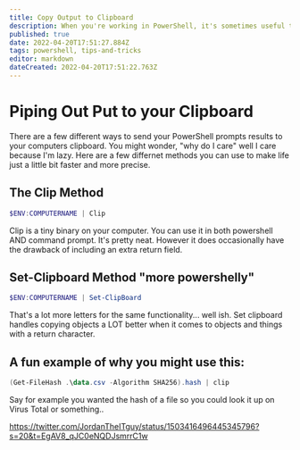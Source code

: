 ```yaml
---
title: Copy Output to Clipboard
description: When you're working in PowerShell, it's sometimes useful to have the ability to send data right to your clipboard
published: true
date: 2022-04-20T17:51:27.884Z
tags: powershell, tips-and-tricks
editor: markdown
dateCreated: 2022-04-20T17:51:22.763Z
---
```


# Piping Out Put to your Clipboard
There are a few different ways to send your PowerShell prompts results to your computers clipboard. You might wonder, "why do I care" well I care because I'm lazy. Here are a few differnet methods you can use to make life just a little bit faster and more precise. 

## The Clip Method

```PowerShell
$ENV:COMPUTERNAME | Clip
```
Clip is a tiny binary on your computer. You can use it in both powershell AND command prompt. It's pretty neat. However it does occasionally have the drawback of including an extra return field.

## Set-Clipboard Method "more powershelly"

```PowerShell
$ENV:COMPUTERNAME | Set-ClipBoard
```

That's a lot more letters for the same functionality... well ish. Set clipboard handles copying objects a LOT better when it comes to objects and things with a return character. 

## A fun example of why you might use this: 

```PowerShell
(Get-FileHash .\data.csv -Algorithm SHA256).hash | clip
```

Say for example you wanted the hash of a file so you could look it up on Virus Total or something..

https://twitter.com/JordanTheITguy/status/1503416496445345796?s=20&t=EgAV8_qJC0eNQDJsmrrC1w